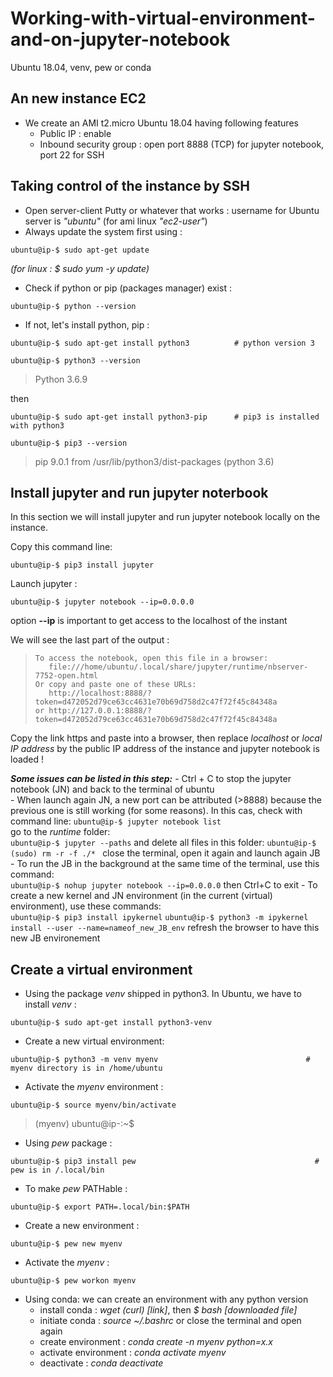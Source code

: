 # Working-with-virtual-environment-and-on-jupyter-notebook 

Ubuntu 18.04, venv, pew or conda


## An new instance EC2

- We create an AMI t2.micro Ubuntu 18.04 having following features
  - Public IP : enable
  - Inbound security group : open port 8888 (TCP) for jupyter notebook, port 22 for SSH

## Taking control of the instance by SSH

- Open server-client Putty or whatever that works : username for Ubuntu server is *"ubuntu"* (for ami linux *"ec2-user"*) 
- Always update the system first using :

```
ubuntu@ip-$ sudo apt-get update  
```
*(for linux : $ sudo yum -y update)*

- Check if python or pip (packages manager) exist :

```
ubuntu@ip-$ python --version 
```

- If not, let's install python, pip :

```
ubuntu@ip-$ sudo apt-get install python3          # python version 3
```
```
ubuntu@ip-$ python3 --version 
```
> Python 3.6.9

then 
```
ubuntu@ip-$ sudo apt-get install python3-pip      # pip3 is installed with python3
```
```
ubuntu@ip-$ pip3 --version 
```
> pip 9.0.1 from /usr/lib/python3/dist-packages (python 3.6)

## Install jupyter and run jupyter noterbook
In this section we will install jupyter and run jupyter notebook locally on the instance. 

Copy this command line:

```
ubuntu@ip-$ pip3 install jupyter
```

Launch jupyter : 

```
ubuntu@ip-$ jupyter notebook --ip=0.0.0.0
```
option **--ip** is important to get access to the localhost of the instant


We will see the last part of the output : 

>     To access the notebook, open this file in a browser:
>        file:///home/ubuntu/.local/share/jupyter/runtime/nbserver-7752-open.html
>     Or copy and paste one of these URLs:
>        http://localhost:8888/?token=d472052d79ce63cc4631e70b69d758d2c47f72f45c84348a
>     or http://127.0.0.1:8888/?token=d472052d79ce63cc4631e70b69d758d2c47f72f45c84348a

Copy the link https and paste into a browser, then replace *localhost* or *local IP address* by the public IP address of the instance
and jupyter notebook is loaded !

***Some issues can be listed in this step:***
    - Ctrl + C to stop the jupyter notebook (JN) and back to the terminal of ubuntu      
    - When launch again JN, a new port can be attributed (>8888) because the previous one is still working (for some reasons). In this cas, check with command line:
          ```
          ubuntu@ip-$ jupyter notebook list
          ```    
          go to the *runtime* folder:  
          ```
          ubuntu@ip-$ jupyter --paths
          ```
          and delete all files in this folder:
          ```
          ubuntu@ip-$ (sudo) rm -r -f ./* 
          ```
          close the terminal, open it again and launch again JB          
    - To run the JB in the background at the same time of the terminal, use this command:    
          ```
          ubuntu@ip-$ nohup jupyter notebook --ip=0.0.0.0
          ```
          then Ctrl+C to exit
    - To create a new kernel and JN environment (in the current (virtual) environment), use these commands:    
          ```
          ubuntu@ip-$ pip3 install ipykernel
          ```
          ```
          ubuntu@ip-$ python3 -m ipykernel install --user --name=nameof_new_JB_env
          ```
          refresh the browser to have this new JB environement
  
## Create a virtual environment

- Using the package *venv* shipped in python3. In Ubuntu, we have to install *venv* : 
```
ubuntu@ip-$ sudo apt-get install python3-venv
```
  - Create a new virtual environment:
```
ubuntu@ip-$ python3 -m venv myenv                                 # myenv directory is in /home/ubuntu
```
  - Activate the *myenv* environment :

```
ubuntu@ip-$ source myenv/bin/activate
```
> (myenv) ubuntu@ip-:~$

- Using *pew* package :
```
ubuntu@ip-$ pip3 install pew                                        # pew is in /.local/bin
```
  - To make *pew* PATHable :
```
ubuntu@ip-$ export PATH=.local/bin:$PATH
```
  - Create a new environment :
```
ubuntu@ip-$ pew new myenv
```
  - Activate the *myenv* :
```
ubuntu@ip-$ pew workon myenv
```
- Using conda: we can create an environment with any python version
  - install conda : *wget (curl) [link]*, then *$ bash [downloaded file]*
  - initiate conda : *source ~/.bashrc* or close the terminal and open again
  - create environment : *conda create -n myenv python=x.x*
  - activate environment : *conda activate myenv*
  - deactivate : *conda deactivate*
